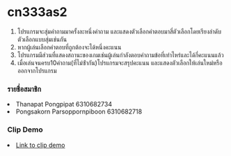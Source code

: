 # cn333as2

<ol>
<li>โปรแกรมจะสุ่มคําถามมาครั้งละหนึ่งคําถาม และแสดงตัวเลือกคําตอบมาสี่ตัวเลือกโดยเรียงลําดับตัวเลือกแบบสุ่มเช่นกัน</li>
<li>หากผู้เล่นเลือกคําตอบที่ถูกต้องจะได้หนึ่งคะแนน</li>
<li>โปรแกรมมีส่วนที่แสดงสถานะของเกมเช่นผู้เล่นกําลังตอบคําถามข้อที่เท่าไหร่และได้กี่คะแนนแล้ว</li>
<li>เมื่อเล่นจนครบ10คําถาม(ที่ไม่ซ้ํากัน)โปรแกรมจะสรุปคะแนน และแสดงตัวเลือกให้เล่นใหม่หรือออกจากโปรแกรม</li>
</ol>

### รายชื่อสมาชิก
<li>Thanapat Pongpipat 6310682734</li>
<li>Pongsakorn Parsoppornpiboon 6310682718</li>
  
### Clip Demo
<li><a href="https://youtu.be/aGQ5iCsLcsg">Link to clip demo</a></li>


